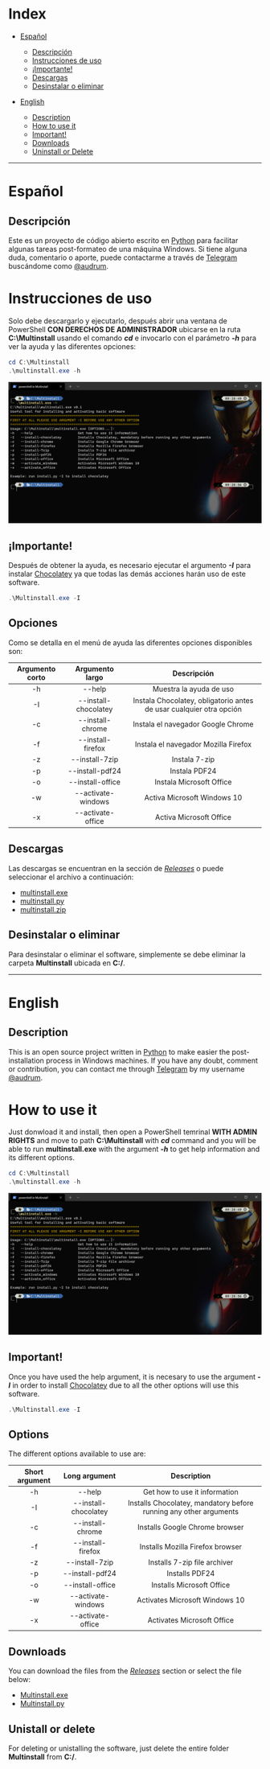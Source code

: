 # Index
* [Español](https://github.com/Audrum/multinstall#espa%C3%B1ol)
    * [Descripción](https://github.com/Audrum/multinstall#descripci%C3%B3n)
    * [Instrucciones de uso](https://github.com/Audrum/multinstall#instrucciones-de-uso)
    * [¡Importante!](https://github.com/Audrum/multinstall#importante)
    * [Descargas](https://github.com/Audrum/multinstall#descargas)
    * [Desinstalar o eliminar](https://github.com/Audrum/multinstall#desinstalar-o-eliminar)

* [English](https://github.com/Audrum/multinstall#english)
    * [Description](https://github.com/Audrum/multinstall#description)
    * [How to use it](https://github.com/Audrum/multinstall#how-to-use-it)
    * [Important!](https://github.com/Audrum/multinstall#important)
    * [Downloads](https://github.com/Audrum/multinstall#downloads)
    * [Uninstall or Delete](https://github.com/Audrum/multinstall#unistall-or-delete)

---

# Español

## Descripción

Este es un proyecto de código abierto escrito en [Python](https://www.python.org) para facilitar algunas tareas post-formateo de una máquina Windows. Si tiene alguna duda, comentario o aporte, puede contactarme a través de [Telegram](https://telegram.org) buscándome como [@audrum](https://t.me/audrum).


# Instrucciones de uso

Solo debe descargarlo y ejecutarlo, después abrir una ventana de PowerShell **CON DERECHOS DE ADMINISTRADOR** ubicarse en la ruta **C:\Multinstall** usando el comando _**cd**_ e invocarlo con el parámetro _**-h**_ para ver la ayuda y las diferentes opciones:

```PowerShell
cd C:\Multinstall
.\multinstall.exe -h
```

![Multinstall Options](assets/WindowsTerminal_m32EBURsA0.png)

## ¡Importante!

Después de obtener la ayuda, es necesario ejecutar el argumento _**-I**_ para instalar [Chocolatey](https://chocolatey.org/) ya que todas las demás acciones harán uso de este software.

```PowerShell
.\Multinstall.exe -I
```

## Opciones

Como se detalla en el menú de ayuda las diferentes opciones disponibles son:

| Argumento corto | Argumento largo | Descripción |
|:---------------:|:---------------:|:-----------:|
| -h | --help | Muestra la ayuda de uso |
| -I | --install-chocolatey | Instala Chocolatey, obligatorio antes de usar cualquier otra opción |
| -c| --install-chrome | Instala el navegador Google Chrome |
| -f | --install-firefox | Instala el navegador Mozilla Firefox |
| -z | --install-7zip | Instala 7-zip |
| -p | --install-pdf24 | Instala PDF24 |
| -o | --install-office | Instala Microsoft Office |
| -w | --activate-windows | Activa Microsoft Windows 10 |
| -x | --activate-office | Activa Microsoft Office |

## Descargas

Las descargas se encuentran en la sección de [_Releases_](https://github.com/Audrum/windows_activators/releases) o puede seleccionar el archivo a continuación:

* [multinstall.exe](https://github.com/Audrum/multinstall/releases/download/multinstallv0.1/multinstall.sfx.exe)
* [multinstall.py](https://github.com/Audrum/multinstall/releases/download/multinstallv0.1/multinstall.py)
* [multinstall.zip](https://github.com/Audrum/multinstall/releases/download/multinstallv0.1/multinstall.zip)

## Desinstalar o eliminar

Para desinstalar o eliminar el software, simplemente se debe eliminar la carpeta __Multinstall__ ubicada en **C:/**.

---

# English

## Description

This is an open source project written in [Python](https://www.python.org) to make easier the post-installation process in Windows machines. If you have any doubt, comment or contribution, you can contact me through [Telegram](https://telegram.org) by my username [@audrum](https://t.me/audrum).

# How to use it

Just donwload it and install, then open a PowerShell temrinal **WITH ADMIN RIGHTS** and move to path **C:\Multinstall** with _**cd**_ command and you will be able to run **multinstall.exe** with the argument _**-h**_ to get help information and its different options.

```PowerShell
cd C:\Multinstall
.\multinstall.exe -h
```

![Checking Chocolatey](assets/WindowsTerminal_m32EBURsA0.png)

## Important!

Once you have used the help argument, it is necesary to use the argument _**-I**_ in order to install [Chocolatey](https://chocolatey.org/) due to all the other options will use this software.

```PowerShell
.\Multinstall.exe -I
```

## Options

The different options available to use are:

| Short argument | Long argument | Description |
|:---------------:|:---------------:|:-----------:|
| -h | --help | Get how to use it information |
| -I | --install-chocolatey | Installs Chocolatey, mandatory before running any other arguments |
| -c| --install-chrome | Installs Google Chrome browser |
| -f | --install-firefox | Installs Mozilla Firefox browser |
| -z | --install-7zip | Installs 7-zip file archiver |
| -p | --install-pdf24 | Installs PDF24 |
| -o | --install-office | Installs Microsoft Office |
| -w | --activate-windows | Activates Microsoft Windows 10 |
| -x | --activate-office | Activates Microsoft Office |

## Downloads

You can download the files from the [_Releases_](https://github.com/Audrum/windows_activators/releases) section or select the file below:

* [Multinstall.exe](https://github.com/Audrum/multinstall/releases/download/Multinstallv0.1/multinstall.sfx.exe)
* [Multinstall.py](https://github.com/Audrum/multinstall/releases/download/Multinstallv0.1/multinstall.py)

## Unistall or delete

For deleting or unistalling the software, just delete the entire folder **Multinstall** from **C:/**.
